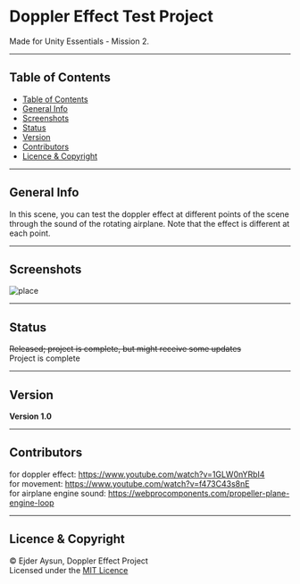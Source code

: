 # Doppler Effect Test Project
Made for Unity Essentials - Mission 2.

---
## Table of Contents
  * [Table of Contents](#table-of-contents)
  * [General Info](#general-info)
  * [Screenshots](#screenshots)
  * [Status](#status)
  * [Version](#version)
  * [Contributors](#contributors)
  * [Licence & Copyright](#licence--copyright)

---
## General Info
In this scene, you can test the doppler effect at different points of the scene through the sound of the rotating airplane. Note that the effect is different at each point.

---
## Screenshots
![place](https://user-images.githubusercontent.com/71559273/184042716-9a1f71da-7f0b-4d42-9698-11d5b49762b8.png)

---
## Status
~~Released; project is complete, but might receive some updates~~  
Project is complete

---
## Version
**Version 1.0**

---
## Contributors
for doppler effect: https://www.youtube.com/watch?v=1GLW0nYRbI4  
for movement: https://www.youtube.com/watch?v=f473C43s8nE  
for airplane engine sound: https://webprocomponents.com/propeller-plane-engine-loop

---
## Licence & Copyright
© Ejder Aysun, Doppler Effect Project  
Licensed under the [MIT Licence](https://github.com/EjderAysun/Doppler-Effect-Project/blob/main/LICENCE)